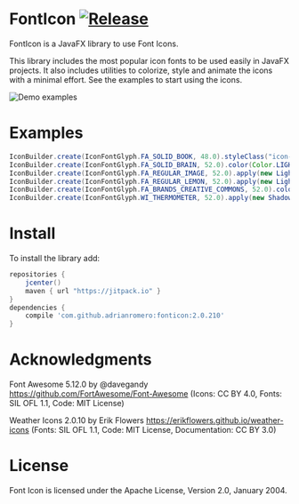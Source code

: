FontIcon [![Release](https://jitpack.io/v/adrianromero/fonticon.svg)](https://jitpack.io/#adrianromero/fonticon)
========

FontIcon is a JavaFX library to use Font Icons.

This library includes the most popular icon fonts to be used easily in JavaFX projects. It also includes utilities to colorize, style and animate the icons with a minimal effort. See the examples to start using the icons.

![Demo examples](https://raw.github.com/adrianromero/fonticon/master/screenshot-demo.png)

Examples
========

```java
IconBuilder.create(IconFontGlyph.FA_SOLID_BOOK, 48.0).styleClass("icon-size").build();
IconBuilder.create(IconFontGlyph.FA_SOLID_BRAIN, 52.0).color(Color.LIGHTGRAY).shine(Color.YELLOW).build();
IconBuilder.create(IconFontGlyph.FA_REGULAR_IMAGE, 52.0).apply(new LightOn(Color.AQUA)).build();
IconBuilder.create(IconFontGlyph.FA_REGULAR_LEMON, 52.0).apply(new LightOff()).build();
IconBuilder.create(IconFontGlyph.FA_BRANDS_CREATIVE_COMMONS, 52.0).color(Color.RED).apply(new ShadowHigh(Color.BLUE)).build();
IconBuilder.create(IconFontGlyph.WI_THERMOMETER, 52.0).apply(new ShadowHole(Color.AZURE)).build();
```

Install
=======

To install the library add:

   ```gradle
   repositories {
       jcenter()
       maven { url "https://jitpack.io" }
   }
   dependencies {
       compile 'com.github.adrianromero:fonticon:2.0.210'
   }
   ```

Acknowledgments
===============

Font Awesome 5.12.0 by @davegandy
https://github.com/FortAwesome/Font-Awesome
(Icons: CC BY 4.0, Fonts: SIL OFL 1.1, Code: MIT License)

Weather Icons 2.0.10 by Erik Flowers
https://erikflowers.github.io/weather-icons
(Fonts: SIL OFL 1.1, Code: MIT License, Documentation: CC BY 3.0)

License
=======

Font Icon is licensed under the Apache License, Version 2.0, January 2004.
